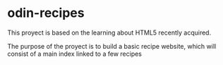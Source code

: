 # odin-recipes

This proyect is based on the learning about HTML5 recently acquired.

The purpose of the proyect is to build a basic recipe website, which will consist of a main index linked to a few recipes 
